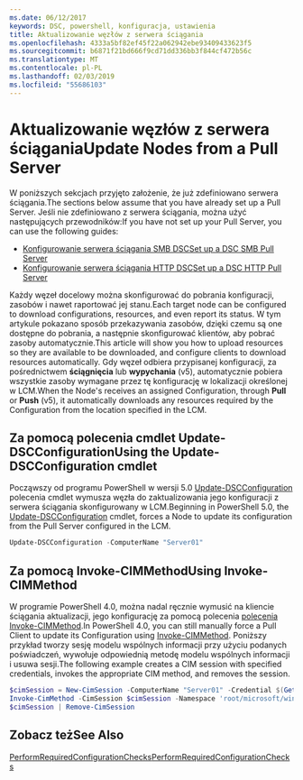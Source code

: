 ```yaml
---
ms.date: 06/12/2017
keywords: DSC, powershell, konfiguracja, ustawienia
title: Aktualizowanie węzłów z serwera ściągania
ms.openlocfilehash: 4333a5bf82ef45f22a062942ebe93409433623f5
ms.sourcegitcommit: b6871f21bd666f9cd71dd336bb3f844cf472b56c
ms.translationtype: MT
ms.contentlocale: pl-PL
ms.lasthandoff: 02/03/2019
ms.locfileid: "55686103"
---
```

# <a name="update-nodes-from-a-pull-server"></a><span data-ttu-id="6cdc0-103">Aktualizowanie węzłów z serwera ściągania</span><span class="sxs-lookup"><span data-stu-id="6cdc0-103">Update Nodes from a Pull Server</span></span>

<span data-ttu-id="6cdc0-104">W poniższych sekcjach przyjęto założenie, że już zdefiniowano serwera ściągania.</span><span class="sxs-lookup"><span data-stu-id="6cdc0-104">The sections below assume that you have already set up a Pull Server.</span></span> <span data-ttu-id="6cdc0-105">Jeśli nie zdefiniowano z serwera ściągania, można użyć następujących przewodników:</span><span class="sxs-lookup"><span data-stu-id="6cdc0-105">If you have not set up your Pull Server, you can use the following guides:</span></span>

- [<span data-ttu-id="6cdc0-106">Konfigurowanie serwera ściągania SMB DSC</span><span class="sxs-lookup"><span data-stu-id="6cdc0-106">Set up a DSC SMB Pull Server</span></span>](pullServerSmb.md)
- [<span data-ttu-id="6cdc0-107">Konfigurowanie serwera ściągania HTTP DSC</span><span class="sxs-lookup"><span data-stu-id="6cdc0-107">Set up a DSC HTTP Pull Server</span></span>](pullServer.md)

<span data-ttu-id="6cdc0-108">Każdy węzeł docelowy można skonfigurować do pobrania konfiguracji, zasobów i nawet raportować jej stanu.</span><span class="sxs-lookup"><span data-stu-id="6cdc0-108">Each target node can be configured to download configurations, resources, and even report its status.</span></span> <span data-ttu-id="6cdc0-109">W tym artykule pokazano sposób przekazywania zasobów, dzięki czemu są one dostępne do pobrania, a następnie skonfigurować klientów, aby pobrać zasoby automatycznie.</span><span class="sxs-lookup"><span data-stu-id="6cdc0-109">This article will show you how to upload resources so they are available to be downloaded, and configure clients to download resources automatically.</span></span> <span data-ttu-id="6cdc0-110">Gdy węzeł odbiera przypisanej konfiguracji, za pośrednictwem **ściągnięcia** lub **wypychania** (v5), automatycznie pobiera wszystkie zasoby wymagane przez tę konfigurację w lokalizacji określonej w LCM.</span><span class="sxs-lookup"><span data-stu-id="6cdc0-110">When the Node's receives an assigned Configuration, through **Pull** or **Push** (v5), it automatically downloads any resources required by the Configuration from the location specified in the LCM.</span></span>

## <a name="using-the-update-dscconfiguration-cmdlet"></a><span data-ttu-id="6cdc0-111">Za pomocą polecenia cmdlet Update-DSCConfiguration</span><span class="sxs-lookup"><span data-stu-id="6cdc0-111">Using the Update-DSCConfiguration cmdlet</span></span>

<span data-ttu-id="6cdc0-112">Począwszy od programu PowerShell w wersji 5.0 [Update-DSCConfiguration](/powershell/module/psdesiredstateconfiguration/update-dscconfiguration) polecenia cmdlet wymusza węzła do zaktualizowania jego konfiguracji z serwera ściągania skonfigurowany w LCM.</span><span class="sxs-lookup"><span data-stu-id="6cdc0-112">Beginning in PowerShell 5.0, the [Update-DSCConfiguration](/powershell/module/psdesiredstateconfiguration/update-dscconfiguration) cmdlet, forces a Node to update its configuration from the Pull Server configured in the LCM.</span></span>

```powershell
Update-DSCConfiguration -ComputerName "Server01"
```

## <a name="using-invoke-cimmethod"></a><span data-ttu-id="6cdc0-113">Za pomocą Invoke-CIMMethod</span><span class="sxs-lookup"><span data-stu-id="6cdc0-113">Using Invoke-CIMMethod</span></span>

<span data-ttu-id="6cdc0-114">W programie PowerShell 4.0, można nadal ręcznie wymusić na kliencie ściągania aktualizacji, jego konfigurację za pomocą polecenia [polecenia Invoke-CIMMethod](/powershell/module/cimcmdlets/invoke-cimmethod).</span><span class="sxs-lookup"><span data-stu-id="6cdc0-114">In PowerShell 4.0, you can still manually force a Pull Client to update its Configuration using [Invoke-CIMMethod](/powershell/module/cimcmdlets/invoke-cimmethod).</span></span> <span data-ttu-id="6cdc0-115">Poniższy przykład tworzy sesję modelu wspólnych informacji przy użyciu podanych poświadczeń, wywołuje odpowiednią metodę modelu wspólnych informacji i usuwa sesji.</span><span class="sxs-lookup"><span data-stu-id="6cdc0-115">The following example creates a CIM session with specified credentials, invokes the appropriate CIM method, and removes the session.</span></span>

```powershell
$cimSession = New-CimSession -ComputerName "Server01" -Credential $(Get-Credential)
Invoke-CimMethod -CimSession $cimSession -Namespace 'root/microsoft/windows/desiredstateconfiguration' -Class 'MSFT_DscLocalConfigurationManager' -MethodName 'PerformRequiredConfigurationChecks' -Arguments @{ 'Flags' = [uint32]1 } -Verbose
$cimSession | Remove-CimSession
```

## <a name="see-also"></a><span data-ttu-id="6cdc0-116">Zobacz też</span><span class="sxs-lookup"><span data-stu-id="6cdc0-116">See Also</span></span>

[<span data-ttu-id="6cdc0-117">PerformRequiredConfigurationChecks</span><span class="sxs-lookup"><span data-stu-id="6cdc0-117">PerformRequiredConfigurationChecks</span></span>](/powershell/dsc/msft-dsclocalconfigurationmanager-performrequiredconfigurationchecks)
